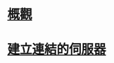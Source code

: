 # [概觀](linked-servers-database-engine.md)  
# [建立連結的伺服器](create-linked-servers-sql-server-database-engine.md)  

